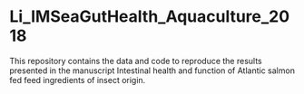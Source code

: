 # Li_IMSeaGutHealth_Aquaculture_2018
This repository contains the data and code to reproduce the results presented in the manuscript Intestinal health and function of Atlantic salmon fed feed ingredients of insect origin.
